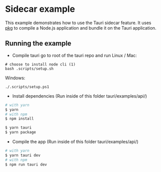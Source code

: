 # Sidecar example

This example demonstrates how to use the Tauri sidecar feature. It uses [pkg](https://github.com/vercel/pkg) to compile a Node.js application and bundle it on the Tauri application.

## Running the example

- Compile tauri
go to root of the tauri repo and run
Linux / Mac:
```
# choose to install node cli (1)
bash .scripts/setup.sh
```

Windows:
```
./.scripts/setup.ps1
```

- Install dependencies (Run inside of this folder tauri/examples/api/)
```bash
# with yarn
$ yarn
# with npm
$ npm install

$ yarn tauri
$ yarn package
```


- Compile the app (Run inside of this folder tauri/examples/api/)
```bash
# with yarn
$ yarn tauri dev
# with npm
$ npm run tauri dev
```